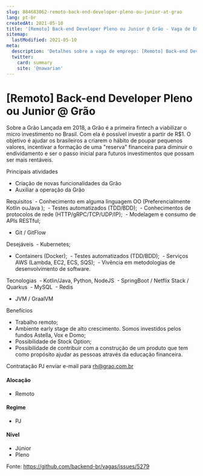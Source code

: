 ```yaml
---
slug: 884683062-remoto-back-end-developer-pleno-ou-junior-at-grao
lang: pt-br
createdAt: 2021-05-10
title: '[Remoto] Back-end Developer Pleno ou Junior @ Grão - Vaga de Emprego'
sitemap:
  lastModified: 2021-05-10
meta:
  description: 'Detalhes sobre a vaga de emprego: [Remoto] Back-end Developer Pleno ou Junior @ Grão'
  twitter:
    card: summary
    site: '@nawarian'
---
```


# [Remoto] Back-end Developer Pleno ou Junior @ Grão

Sobre a Grão
Lançada em 2018, a Grão é a primeira fintech a viabilizar o micro investimento no Brasil. Com ela é possível investir a partir de R$1. O objetivo é ajudar os brasileiros a criarem o hábito de poupar pequenos valores, incentivar a formação de uma "reserva" financeira para diminuir o endividamento e ser o passo inicial para futuros investimentos que possam ser mais rentáveis. 

Principais atividades
 - Criação de novas funcionalidades da Grão
 - Auxiliar a operação da Grão

Requisitos
 - Conhecimento em alguma linguagem OO (Preferencialmente Kotlin ouJava );
 - Testes automatizados (TDD/BDD);
 - Conhecimentos de protocolos de rede (HTTP/gRPC/TCP/UDP/IP);
 - Modelagem e consumo de APIs RESTful;
 - Git / GitFlow

Desejáveis
 - Kubernetes;
 - Containers (Docker);
 - Testes automatizados (TDD/BDD);
 - Serviços AWS (Lambda, EC2, ECS, SQS);
 - Vivência em metodologias de desenvolvimento de software.

Tecnologias
 - Kotlin/Java, Python, NodeJS
 - SpringBoot / Netflix Stack / Quarkus
 - MySQL
 - Redis
 - JVM / GraalVM

Benefícios
- Trabalho remoto;
- Ambiente early stage de alto crescimento. Somos investidos pelos fundos Astella, Vox e Domo;
- Possibilidade de Stock Option;
- Possibilidade de contribuir com a construção de um produto que tem como propósito ajudar as pessoas através da educação financeira.

Contratação PJ
enviar e-mail para rh@grao.com.br


#### Alocação
- Remoto

#### Regime
- PJ

#### Nível
- Júnior
- Pleno




Fonte: https://github.com/backend-br/vagas/issues/5279